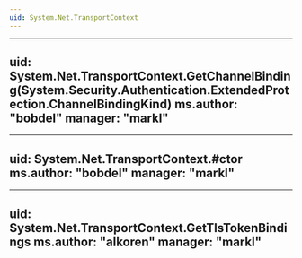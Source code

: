 ```yaml
---
uid: System.Net.TransportContext
---
```


---
uid: System.Net.TransportContext.GetChannelBinding(System.Security.Authentication.ExtendedProtection.ChannelBindingKind)
ms.author: "bobdel"
manager: "markl"
---

---
uid: System.Net.TransportContext.#ctor
ms.author: "bobdel"
manager: "markl"
---

---
uid: System.Net.TransportContext.GetTlsTokenBindings
ms.author: "alkoren"
manager: "markl"
---
